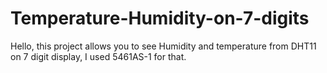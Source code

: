 # Temperature-Humidity-on-7-digits
Hello, this project allows you to see Humidity and temperature from DHT11 on 7 digit display, I used 5461AS-1 for that.

